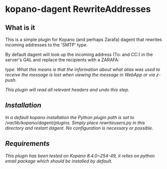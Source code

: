 # kopano-dagent RewriteAddresses

## What is it

This is a simple plugin for Kopano (and perhaps Zarafa) dagent that rewrites incoming addresses to the 'SMTP' type.

By default dagent will look up the incoming address (To: and CC:) in the server's GAL and replace the recipients with a ZARAFA:<address> type.
What this means is that the information about what alias was used to receive the message is lost when viewing the message in WebApp or via z-push.

This plugin will read all relevant headers and undo this step.

## Installation

In a default kopano installation the Python plugin path is set to /var/lib/kopano/dagent/plugins. Simply place rewriteusers.py in this directory and restart dagent. No configuration is necessary or possible.

## Requirements

This plugin has been tested on Kopano 8.4.0~254-49, it relies on python email package which should be installed by default.
